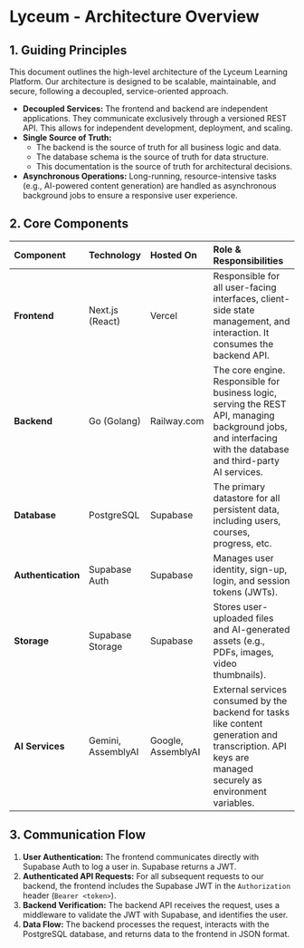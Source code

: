 # Lyceum - Architecture Overview

## 1. Guiding Principles

This document outlines the high-level architecture of the Lyceum Learning Platform. Our architecture is designed to be scalable, maintainable, and secure, following a decoupled, service-oriented approach.

- **Decoupled Services:** The frontend and backend are independent applications. They communicate exclusively through a versioned REST API. This allows for independent development, deployment, and scaling.
- **Single Source of Truth:**
    - The backend is the source of truth for all business logic and data.
    - The database schema is the source of truth for data structure.
    - This documentation is the source of truth for architectural decisions.
- **Asynchronous Operations:** Long-running, resource-intensive tasks (e.g., AI-powered content generation) are handled as asynchronous background jobs to ensure a responsive user experience.

## 2. Core Components

| Component | Technology | Hosted On | Role & Responsibilities |
| :--- | :--- | :--- | :--- |
| **Frontend** | Next.js (React) | Vercel | Responsible for all user-facing interfaces, client-side state management, and interaction. It consumes the backend API. |
| **Backend** | Go (Golang) | Railway.com | The core engine. Responsible for business logic, serving the REST API, managing background jobs, and interfacing with the database and third-party AI services. |
| **Database** | PostgreSQL | Supabase | The primary datastore for all persistent data, including users, courses, progress, etc. |
| **Authentication** | Supabase Auth | Supabase | Manages user identity, sign-up, login, and session tokens (JWTs). |
| **Storage** | Supabase Storage | Supabase | Stores user-uploaded files and AI-generated assets (e.g., PDFs, images, video thumbnails). |
| **AI Services** | Gemini, AssemblyAI | Google, AssemblyAI | External services consumed by the backend for tasks like content generation and transcription. API keys are managed securely as environment variables. |

## 3. Communication Flow

1.  **User Authentication:** The frontend communicates directly with Supabase Auth to log a user in. Supabase returns a JWT.
2.  **Authenticated API Requests:** For all subsequent requests to our backend, the frontend includes the Supabase JWT in the `Authorization` header (`Bearer <token>`).
3.  **Backend Verification:** The backend API receives the request, uses a middleware to validate the JWT with Supabase, and identifies the user.
4.  **Data Flow:** The backend processes the request, interacts with the PostgreSQL database, and returns data to the frontend in JSON format.
